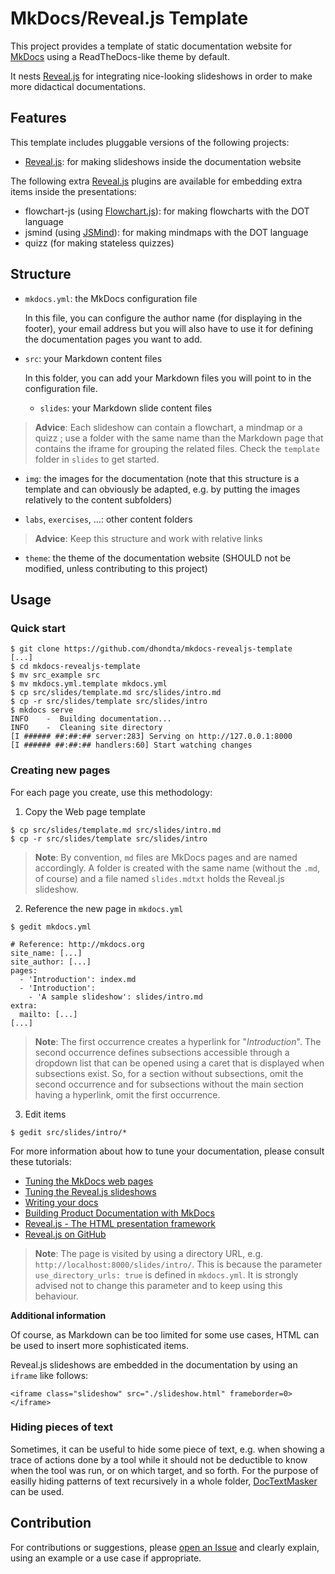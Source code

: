 # MkDocs/Reveal.js Template

This project provides a template of static documentation website for [MkDocs](http://mkdocs.org) using a ReadTheDocs-like theme by default.

It nests [Reveal.js](http://lab.hakim.se/reveal-js) for integrating nice-looking slideshows in order to make more didactical documentations.


## Features

This template includes pluggable versions of the following projects:

- [Reveal.js](http://lab.hakim.se/reveal-js): for making slideshows inside the documentation website

The following extra [Reveal.js](http://lab.hakim.se/reveal-js) plugins are available for embedding extra items inside the presentations:

- flowchart-js (using [Flowchart.js](https://github.com/adrai/flowchart.js/)): for making flowcharts with the DOT language
- jsmind (using [JSMind](https://github.com/hizzgdev/jsmind/)): for making mindmaps with the DOT language
- quizz (for making stateless quizzes)


## Structure

- `mkdocs.yml`: the MkDocs configuration file

  In this file, you can configure the author name (for displaying in the footer), your email address but you will also have to use it for defining the documentation pages you want to add.

- `src`: your Markdown content files

  In this folder, you can add your Markdown files you will point to in the configuration file.

  - `slides`: your Markdown slide content files

> **Advice**: Each slideshow can contain a flowchart, a mindmap or a quizz ; use a folder with the same name than the Markdown page that contains the iframe for grouping the related files. Check the `template` folder in `slides` to get started.

  - `img`: the images for the documentation (note that this structure is a template and can obviously be adapted, e.g. by putting the images relatively to the content subfolders)

  - `labs`, `exercises`, ...: other content folders

> **Advice**: Keep this structure and work with relative links 

- `theme`: the theme of the documentation website (SHOULD not be modified, unless contributing to this project)


## Usage

### Quick start

```console
$ git clone https://github.com/dhondta/mkdocs-revealjs-template
[...]
$ cd mkdocs-revealjs-template
$ mv src_example src
$ mv mkdocs.yml.template mkdocs.yml
$ cp src/slides/template.md src/slides/intro.md
$ cp -r src/slides/template src/slides/intro
$ mkdocs serve
INFO    -  Building documentation... 
INFO    -  Cleaning site directory 
[I ###### ##:##:## server:283] Serving on http://127.0.0.1:8000
[I ###### ##:##:## handlers:60] Start watching changes
```


### Creating new pages

For each page you create, use this methodology:

1. Copy the Web page template

```console
$ cp src/slides/template.md src/slides/intro.md
$ cp -r src/slides/template src/slides/intro
```

> **Note**: By convention, `md` files are MkDocs pages and are named accordingly. A folder is created with the same name (without the `.md`, of course) and a file named `slides.mdtxt` holds the Reveal.js slideshow.

2. Reference the new page in `mkdocs.yml`

```console
$ gedit mkdocs.yml
```

```gedit
# Reference: http://mkdocs.org
site_name: [...]
site_author: [...]
pages:
  - 'Introduction': index.md
  - 'Introduction':
    - 'A sample slideshow': slides/intro.md
extra:
  mailto: [...]
[...]
```

> **Note**: The first occurrence creates a hyperlink for "*Introduction*". The second occurrence defines subsections accessible through a dropdown list that can be opened using a caret that is displayed when subsections exist. So, for a section without subsections, omit the second occurrence and for subsections without the main section having a hyperlink, omit the first occurrence.


3. Edit items

```console
$ gedit src/slides/intro/*
```

For more information about how to tune your documentation, please consult these tutorials:

- [Tuning the MkDocs web pages](doc/tuning-mkdocs-web-pages.md)
- [Tuning the Reveal.js slideshows](doc/tuning-revealjs-slideshows.md)
- [Writing your docs](http://www.mkdocs.org/user-guide/writing-your-docs/)
- [Building Product Documentation with MkDocs](https://www.sitepoint.com/building-product-documentation-mkdocs/)
- [Reveal.js - The HTML presentation framework](http://lab.hakim.se/reveal-js/#/)
- [Reveal.js on GitHub](https://github.com/hakimel/reveal.js/)

> **Note**: The page is visited by using a directory URL, e.g. `http://localhost:8000/slides/intro/`. This is because the parameter `use_directory_urls: true` is defined in `mkdocs.yml`. It is strongly advised not to change this parameter and to keep using this behaviour.

**Additional information**

Of course, as Markdown can be too limited for some use cases, HTML can be used to insert more sophisticated items.

Reveal.js slideshows are embedded in the documentation by using an `iframe` like follows:

```
<iframe class="slideshow" src="./slideshow.html" frameborder=0></iframe>
```


### Hiding pieces of text

Sometimes, it can be useful to hide some piece of text, e.g. when showing a trace of actions done by a tool while it should not be deductible to know when the tool was run, or on which target, and so forth. For the purpose of easilly hiding patterns of text recursively in a whole folder, [DocTextMasker](https://github.com/dhondta/doc-text-masker) can be used.


## Contribution

For contributions or suggestions, please [open an Issue](https://github.com/dhondta/mkdocs-revealjs-template/issues/new) and clearly explain, using an example or a use case if appropriate.
